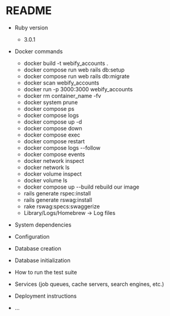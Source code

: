 # README

- Ruby version

  - 3.0.1

- Docker commands

  - docker build -t webify_accounts .
  - docker compose run web rails db:setup
  - docker compose run web rails db:migrate
  - docker scan webify_accounts
  - docker run -p 3000:3000 webify_accounts
  - docker rm container_name -fv
  - docker system prune
  - docker compose ps
  - docker compose logs
  - docker compose up -d
  - docker compose down
  - docker compose exec <service> <cmd>
  - docker compose restart <service>
  - docker compose logs <service> --follow
  - docker compose events <service>
  - docker network inspect <network>
  - docker network ls
  - docker volume inspect <volume>
  - docker volume ls
  - docker compose up --build <service> rebuild our image
  - rails generate rspec:install
  - rails generate rswag:install
  - rake rswag:specs:swaggerize
  - Library/Logs/Homebrew -> Log files

- System dependencies

- Configuration

- Database creation

- Database initialization

- How to run the test suite

- Services (job queues, cache servers, search engines, etc.)

- Deployment instructions

- ...
